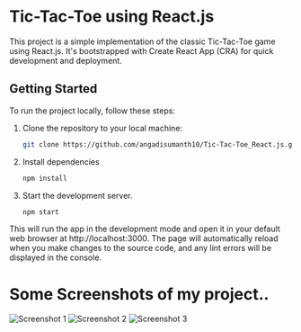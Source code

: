
# Tic-Tac-Toe using React.js

This project is a simple implementation of the classic Tic-Tac-Toe game using React.js. It's bootstrapped with Create React App (CRA) for quick development and deployment.

## Getting Started

To run the project locally, follow these steps:

1. Clone the repository to your local machine:

   ```bash
   git clone https://github.com/angadisumanth10/Tic-Tac-Toe_React.js.git
   

2. Install dependencies
   ```bash
   npm install
   
3. Start the development server.
   ```bash
   npm start

This will run the app in the development mode and open it in your default web browser at http://localhost:3000. The page will automatically reload when you make changes to the source code, and any lint errors will be displayed in the console.

# Some Screenshots of my project..

![Screenshot 1](https://github.com/angadisumanth10/Tic-Tac-Toe_React.js/assets/91518618/55023c01-ca08-4dfa-bef9-531d4bc097eb)
![Screenshot 2](https://github.com/angadisumanth10/Tic-Tac-Toe_React.js/assets/91518618/4cc8b06b-0a04-4fa3-bbc7-068f148f17bc)
![Screenshot 3](https://github.com/angadisumanth10/Tic-Tac-Toe_React.js/assets/91518618/18e68d85-cf95-45e6-885c-74a3e9fc0123)

